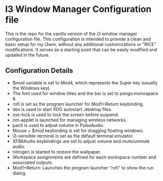# I3 Window Manager Configuration file

This is the repo for the vanilla version of the i3 window manager configuration file. This configuration is intended to provide a clean and basic setup for my i3wm, without any additional customizations or "RICE" modifications. It serves as a starting point that can be easily modified and updated in the future.

## Configuration Details

* $mod variable is set to Mod4, which represents the Super key (usually the Windows key).
* The font used for window titles and the bar is set to pango:monospace 8.
* rofi is set as the program launcher for Mod1+Return keybinding.
* dex is used to start XDG autostart .desktop files.
* xss-lock is used to lock the screen before suspend.
* nm-applet is launched for managing wireless networks.
* pactl is used to adjust volume in PulseAudio.
* Mouse + $mod keybinding is set for dragging floating windows.
* i3-sensible-terminal is set as the default terminal emulator.
* XF86Audio keybindings are set to adjust volume and mute/unmute audio.
* nitrogen is started to restore the wallpaper.
* Workspace assignments are defined for each workspace number and associated outputs.
* Mod1+Return: Launches the program launcher "rofi" to show the run dialog.
